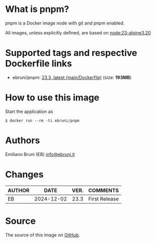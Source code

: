 <!-- this file is generated via docker-builder, do not edit it directly -->


# What is pnpm?

pnpm is a Docker image node with git and pnpm enabled.

All images, unless explicitly defined, are based on [node:23-alpine3.20](https://hub.docker.com/repository/docker/node)

# Supported tags and respective Dockerfile links

* ebruni/pnpm: [23.3, latest (main/Dockerfile)](https://github.com/EmilianoBruni/dockerhub-pnpm/blob/master/main/Dockerfile) (size: **193MB**)


# How to use this image

Start the application as

    $ docker run --rm -ti ebruni/pnpm

# Authors

Emiliano Bruni (EB) <info@ebruni.it>

# Changes

| AUTHOR | DATE | VER. | COMMENTS |
|:---|:---:|:---:|:---|
| EB | 2024-12-02 | 23.3 | First Release |

# Source

The source of this image on [GitHub](https://github.com/EmilianoBruni/dockerhub-pnpm).
